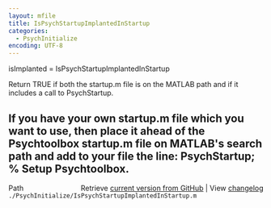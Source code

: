 ```yaml
---
layout: mfile
title: IsPsychStartupImplantedInStartup
categories:
  - PsychInitialize
encoding: UTF-8
---
```


isImplanted = IsPsychStartupImplantedInStartup

Return TRUE if both the startup.m file is on the MATLAB path and if it
includes a call to PsychStartup.

If you have your own startup.m file which you want to use, then place it
ahead of the Psychtoolbox startup.m file on MATLAB's search path and add
to your file the line:
  PsychStartup; % Setup Psychtoolbox.
----


<div class="code_header" style="text-align:right;">
  <span style="float:left;">Path&nbsp;&nbsp;</span> <span class="counter">Retrieve <a href=
  "https://raw.github.com/Psychtoolbox-3/Psychtoolbox-3/beta/./PsychInitialize/IsPsychStartupImplantedInStartup.m">current version from GitHub</a> | View <a href=
  "https://github.com/Psychtoolbox-3/Psychtoolbox-3/commits/beta/./PsychInitialize/IsPsychStartupImplantedInStartup.m">changelog</a></span>
</div>
<div class="code">
  <code>./PsychInitialize/IsPsychStartupImplantedInStartup.m</code>
</div>
